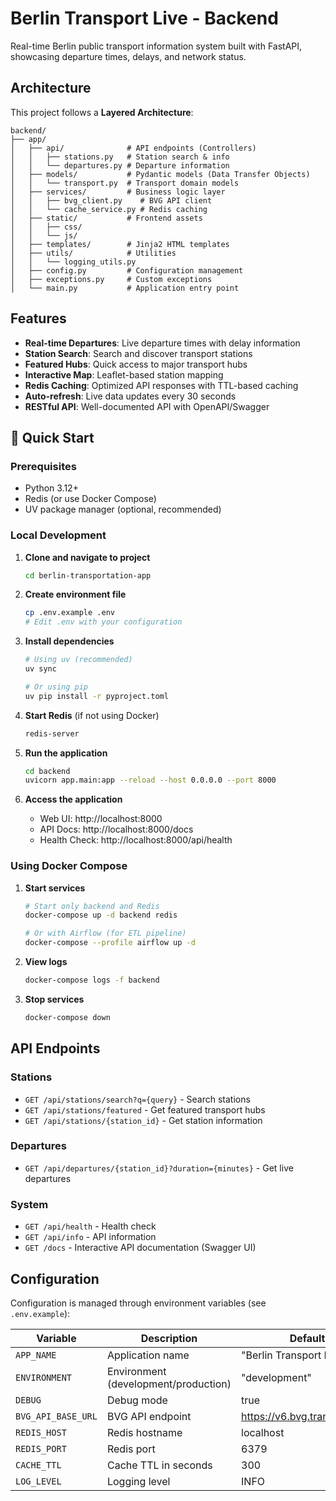 # Berlin Transport Live - Backend

Real-time Berlin public transport information system built with FastAPI, showcasing departure times, delays, and network status.

## Architecture

This project follows a **Layered Architecture**:

```
backend/
├── app/
│   ├── api/              # API endpoints (Controllers)
│   │   ├── stations.py   # Station search & info
│   │   └── departures.py # Departure information
│   ├── models/           # Pydantic models (Data Transfer Objects)
│   │   └── transport.py  # Transport domain models
│   ├── services/         # Business logic layer
│   │   ├── bvg_client.py    # BVG API client
│   │   └── cache_service.py # Redis caching
│   ├── static/           # Frontend assets
│   │   ├── css/
│   │   └── js/
│   ├── templates/        # Jinja2 HTML templates
│   ├── utils/            # Utilities
│   │   └── logging_utils.py
│   ├── config.py         # Configuration management
│   ├── exceptions.py     # Custom exceptions
│   └── main.py           # Application entry point
```

## Features

- **Real-time Departures**: Live departure times with delay information
- **Station Search**: Search and discover transport stations
- **Featured Hubs**: Quick access to major transport hubs
- **Interactive Map**: Leaflet-based station mapping
- **Redis Caching**: Optimized API responses with TTL-based caching
- **Auto-refresh**: Live data updates every 30 seconds
- **RESTful API**: Well-documented API with OpenAPI/Swagger

## 🚀 Quick Start

### Prerequisites

- Python 3.12+
- Redis (or use Docker Compose)
- UV package manager (optional, recommended)

### Local Development

1. **Clone and navigate to project**
   ```bash
   cd berlin-transportation-app
   ```

2. **Create environment file**
   ```bash
   cp .env.example .env
   # Edit .env with your configuration
   ```

3. **Install dependencies**
   ```bash
   # Using uv (recommended)
   uv sync

   # Or using pip
   uv pip install -r pyproject.toml
   ```

4. **Start Redis** (if not using Docker)
   ```bash
   redis-server
   ```

5. **Run the application**
   ```bash
   cd backend
   uvicorn app.main:app --reload --host 0.0.0.0 --port 8000
   ```

6. **Access the application**
   - Web UI: http://localhost:8000
   - API Docs: http://localhost:8000/docs
   - Health Check: http://localhost:8000/api/health

### Using Docker Compose

1. **Start services**
   ```bash
   # Start only backend and Redis
   docker-compose up -d backend redis

   # Or with Airflow (for ETL pipeline)
   docker-compose --profile airflow up -d
   ```

2. **View logs**
   ```bash
   docker-compose logs -f backend
   ```

3. **Stop services**
   ```bash
   docker-compose down
   ```

## API Endpoints

### Stations

- `GET /api/stations/search?q={query}` - Search stations
- `GET /api/stations/featured` - Get featured transport hubs
- `GET /api/stations/{station_id}` - Get station information

### Departures

- `GET /api/departures/{station_id}?duration={minutes}` - Get live departures

### System

- `GET /api/health` - Health check
- `GET /api/info` - API information
- `GET /docs` - Interactive API documentation (Swagger UI)

## Configuration

Configuration is managed through environment variables (see `.env.example`):

| Variable | Description | Default |
|----------|-------------|---------|
| `APP_NAME` | Application name | "Berlin Transport Live" |
| `ENVIRONMENT` | Environment (development/production) | "development" |
| `DEBUG` | Debug mode | true |
| `BVG_API_BASE_URL` | BVG API endpoint | https://v6.bvg.transport.rest |
| `REDIS_HOST` | Redis hostname | localhost |
| `REDIS_PORT` | Redis port | 6379 |
| `CACHE_TTL` | Cache TTL in seconds | 300 |
| `LOG_LEVEL` | Logging level | INFO |
```